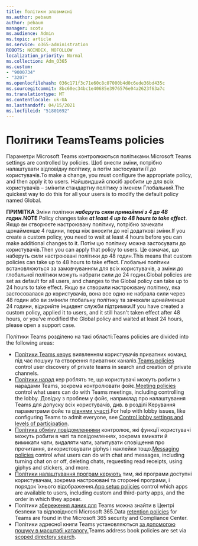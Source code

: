 ```yaml
---
title: Політики зловмисні
ms.author: pebaum
author: pebaum
manager: scotv
ms.audience: Admin
ms.topic: article
ms.service: o365-administration
ROBOTS: NOINDEX, NOFOLLOW
localization_priority: Normal
ms.collection: Adm_O365
ms.custom:
- "9000734"
- "3207"
ms.openlocfilehash: 036c171f3c71e60c8c07000b4d0c6ede36bd435c
ms.sourcegitcommit: 8bc60ec34bc1e40685e3976576e04a2623f63a7c
ms.translationtype: MT
ms.contentlocale: uk-UA
ms.lasthandoff: 04/15/2021
ms.locfileid: "51801692"
---
```

# <a name="teams-policies"></a><span data-ttu-id="83eca-102">Політики Teams</span><span class="sxs-lookup"><span data-stu-id="83eca-102">Teams policies</span></span>

<span data-ttu-id="83eca-103">Параметри Microsoft Teams контролюються політиками.</span><span class="sxs-lookup"><span data-stu-id="83eca-103">Microsoft Teams settings are controlled by policies.</span></span> <span data-ttu-id="83eca-104">Щоб внести зміни, потрібно налаштувати відповідну політику, а потім застосувати її до користувачів.</span><span class="sxs-lookup"><span data-stu-id="83eca-104">To make a change, you must configure the appropriate policy, and then apply it to users.</span></span> <span data-ttu-id="83eca-105">Найшвидший спосіб зробити це для всіх користувачів – змінити стандартну політику з іменем Глобальний.</span><span class="sxs-lookup"><span data-stu-id="83eca-105">The quickest way to do this for all your users is to modify the default policy named Global.</span></span> 

<span data-ttu-id="83eca-106">**ПРИМІТКА** Зміни політики **_наберуть сили принаймні з 4 до 48 годин._**</span><span class="sxs-lookup"><span data-stu-id="83eca-106">**NOTE** Policy changes take **_at least 4 up to 48 hours to take effect_**.</span></span> <span data-ttu-id="83eca-107">Якщо ви створюєте настроювану політику, потрібно зачекати щонайменше 4 години, перш ніж вносити до неї додаткові зміни.</span><span class="sxs-lookup"><span data-stu-id="83eca-107">If you create a custom policy, you need to wait at least 4 hours before you can make additional changes to it.</span></span> <span data-ttu-id="83eca-108">Потім цю політику можна застосувати до користувачів.</span><span class="sxs-lookup"><span data-stu-id="83eca-108">Then you can apply that policy to users.</span></span> <span data-ttu-id="83eca-109">Це означає, що наберуть сили настроювані політики до 48 годин.</span><span class="sxs-lookup"><span data-stu-id="83eca-109">This means that custom policies can take up to 48 hours to take effect.</span></span> <span data-ttu-id="83eca-110">Глобальні політики встановлюються за замовчуванням для всіх користувачів, а зміни до глобальної політики можуть набрати сили до 24 годин.</span><span class="sxs-lookup"><span data-stu-id="83eca-110">Global policies are set as default for all users, and changes to the Global policy can take up to 24 hours to take effect.</span></span> <span data-ttu-id="83eca-111">Якщо ви створили настроювану політику, яка застосовалася до користувачів, вона все одно не набрала сили через 48 годин або ви змінили глобальну політику та зачекали щонайменше 24 години, відкрийте інцидент служби підтримки.</span><span class="sxs-lookup"><span data-stu-id="83eca-111">If you have created a custom policy, applied it to users, and it still hasn't taken effect after 48 hours, or you've modified the Global policy and waited at least 24 hours, please open a support case.</span></span>

<span data-ttu-id="83eca-112">Політики Teams розділено на такі області:</span><span class="sxs-lookup"><span data-stu-id="83eca-112">Teams policies are divided into the following areas:</span></span>

- <span data-ttu-id="83eca-113">[Політики Teams керує](https://docs.microsoft.com/MicrosoftTeams/teams-policies) виявленням користувачів приватних команд під час пошуку та створення приватних каналів.</span><span class="sxs-lookup"><span data-stu-id="83eca-113">[Teams policies](https://docs.microsoft.com/MicrosoftTeams/teams-policies) control user discovery of private teams in search and creation of private channels.</span></span>  
- <span data-ttu-id="83eca-114">[Політики нарад](https://docs.microsoft.com/microsoftteams/meeting-policies-in-teams) кер роблять те, що користувачі можуть робити з нарадами Teams, зокрема контролювати фойє.</span><span class="sxs-lookup"><span data-stu-id="83eca-114">[Meeting policies](https://docs.microsoft.com/microsoftteams/meeting-policies-in-teams) control what users can do with Teams meetings, including controlling the lobby.</span></span> <span data-ttu-id="83eca-115">Довідку з проблем у фойє, наприклад про налаштування Teams для допуску всіх користувачів, див. в розділі Керування параметрами фойє та [рівнями участі](https://docs.microsoft.com/alchemyinsights/bypass-lobby).</span><span class="sxs-lookup"><span data-stu-id="83eca-115">For help with lobby issues, like configuring Teams to admit everyone, see [Control lobby settings and levels of participation](https://docs.microsoft.com/alchemyinsights/bypass-lobby).</span></span>
- <span data-ttu-id="83eca-116">[Політика обміну повідомленнями](https://docs.microsoft.com/microsoftteams/messaging-policies-in-teams) контролює, які функції користувачі можуть робити в чаті та повідомленнях, зокрема вмикати й вимикати чати, видаляти чати, запитувати сповіщення про прочитання, використовувати giphys і наклейки тощо.</span><span class="sxs-lookup"><span data-stu-id="83eca-116">[Messaging policies](https://docs.microsoft.com/microsoftteams/messaging-policies-in-teams) control what users can do with chat and messages, including turning chat on or off, deleting chats, requesting read receipts, using giphys and stickers, and more.</span></span>
- <span data-ttu-id="83eca-117">[Політики налаштування програм керують](https://docs.microsoft.com/MicrosoftTeams/teams-app-setup-policies) тим, які програми доступні користувачам, зокрема настроювані та сторонні програми, і порядок їхнього відображення.</span><span class="sxs-lookup"><span data-stu-id="83eca-117">[App setup policies](https://docs.microsoft.com/MicrosoftTeams/teams-app-setup-policies) control which apps are available to users, including custom and third-party apps, and the order in which they appear.</span></span>  
- <span data-ttu-id="83eca-118">Політики [збереження даних для](https://docs.microsoft.com/microsoftteams/retention-policies) Teams можна знайти в Центрі безпеки та відповідності Microsoft 365.</span><span class="sxs-lookup"><span data-stu-id="83eca-118">Data [retention policies](https://docs.microsoft.com/microsoftteams/retention-policies) for Teams are found in the Microsoft 365 security and Compliance Center.</span></span>
- <span data-ttu-id="83eca-119">Політики адресної книги Teams установляються [за допомогою пошуку в масштабі каталогу.](https://docs.microsoft.com/MicrosoftTeams/teams-scoped-directory-search)</span><span class="sxs-lookup"><span data-stu-id="83eca-119">Teams address book policies are set via [scoped directory search](https://docs.microsoft.com/MicrosoftTeams/teams-scoped-directory-search).</span></span>